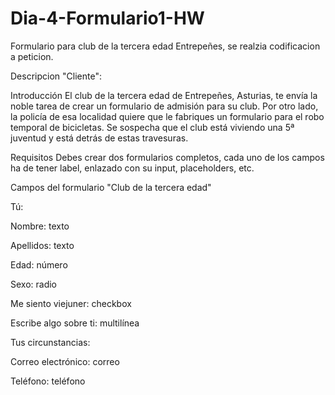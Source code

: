 # Dia-4-Formulario1-HW
Formulario para club de la tercera edad Entrepeñes, se realzia codificacion a peticion.

Descripcion "Cliente":

Introducción
El club de la tercera edad de Entrepeñes, Asturias, te envía la noble tarea de crear un formulario de admisión para su club. Por otro lado, la policía de esa localidad quiere que le fabriques un formulario para el robo temporal de bicicletas. Se sospecha que el club está viviendo una 5ª juventud y está detrás de estas travesuras.

Requisitos
Debes crear dos formularios completos, cada uno de los campos ha de tener label, enlazado con su input, placeholders, etc.

Campos del formulario "Club de la tercera edad"

Tú:

Nombre: texto

Apellidos: texto

Edad: número

Sexo: radio

Me siento viejuner: checkbox

Escribe algo sobre ti: multilínea

Tus circunstancias:

Correo electrónico: correo

Teléfono: teléfono